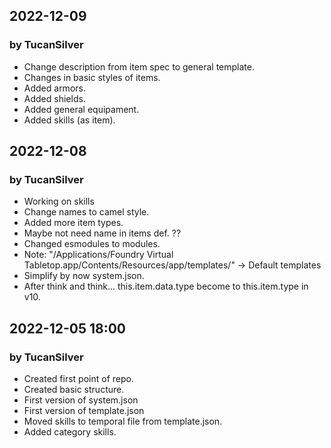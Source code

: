 ## 2022-12-09
### by TucanSilver
- Change description from item spec to general template.
- Changes in basic styles of items.
- Added armors.
- Added shields.
- Added general equipament.
- Added skills (as item).

## 2022-12-08
### by TucanSilver
- Working on skills
- Change names to camel style.
- Added more item types.
- Maybe not need name in items def. ??
- Changed esmodules to modules.
- Note: "/Applications/Foundry Virtual Tabletop.app/Contents/Resources/app/templates/" -> Default templates
- Simplify by now system.json.
- After think and think... this.item.data.type become to this.item.type in v10.

## 2022-12-05 18:00
### by TucanSilver
- Created first point of repo.
- Created basic structure.
- First version of system.json
- First version of template.json
- Moved skills to temporal file from template.json.
- Added category skills.
